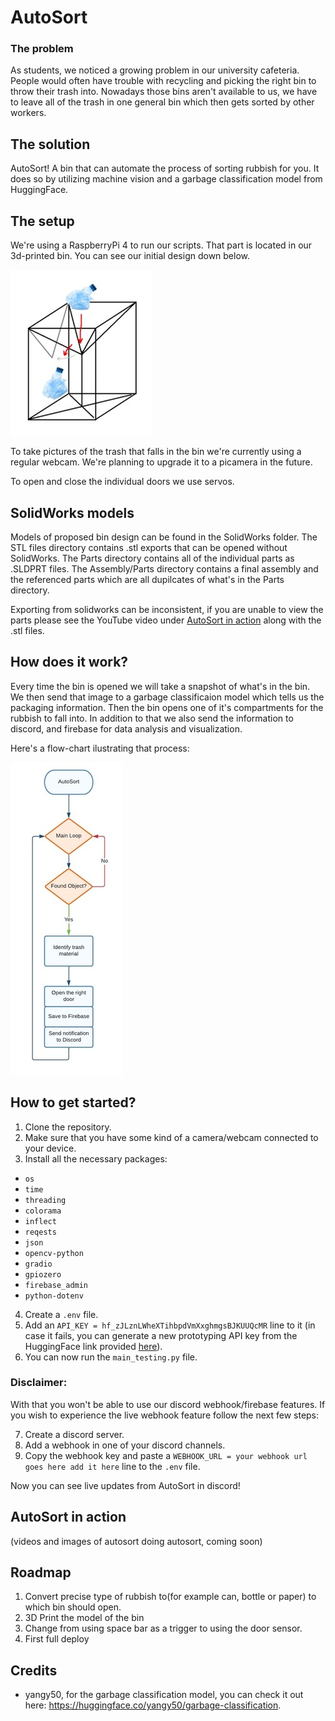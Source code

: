 # AutoSort

### The problem

As students, we noticed a growing problem in our university cafeteria. People would often have trouble with recycling and picking the right bin to throw their trash into. Nowadays those bins aren't available to us, we have to leave all of the trash in one general bin which then gets sorted by other workers. 

## The solution

AutoSort! A bin that can automate the process of sorting rubbish for you. It does so by utilizing machine vision and a garbage classification model from HuggingFace.

## The setup

We're using a RaspberryPi 4 to run our scripts. That part is located in our 3d-printed bin. You can see our initial design down below.

![bin sketch](./readme-images/bin-sketch.jpg)

To take pictures of the trash that falls in the bin we're currently using a regular webcam. We're planning to upgrade it to a picamera in the future.

To open and close the individual doors we use servos.

## SolidWorks models 

Models of proposed bin design can be found in the SolidWorks folder. The STL files directory contains .stl exports that can be opened without SolidWorks. The Parts directory contains all of the individual parts as .SLDPRT files. The Assembly/Parts directory contains a final assembly and the referenced parts which are all dupilcates of what's in the Parts directory. 

Exporting from solidworks can be inconsistent, if you are unable to view the parts please see the YouTube video under [AutoSort in action](#autosort-in-action) along with the .stl files.

## How does it work?

Every time the bin is opened we will take a snapshot of what's in the bin. We then send that image to a garbage classificaion model which tells us the packaging information. Then the bin opens one of it's compartments for the rubbish to fall into. In addition to that we also send the information to discord, and firebase for data analysis and visualization. 

Here's a flow-chart ilustrating that process:

![code flow-chart](./readme-images/code-graph-new-whitebg.jpg)



  
## How to get started?

1. Clone the repository.
2. Make sure that you have some kind of a camera/webcam connected to your device.
3. Install all the necessary packages:
  - `os`
  - `time`
  - `threading`
  - `colorama`
  - `inflect`
  - `reqests`
  - `json`
  - `opencv-python`
  - `gradio`
  - `gpiozero`
  - `firebase_admin`
  - `python-dotenv`
4. Create a `.env` file.
5. Add an `API_KEY = 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` line to it (in case it fails, you can generate a new prototyping API key from the HuggingFace link provided [here](https://huggingface.co/yangy50/garbage-classification)).
6. You can now run the `main_testing.py` file.

### Disclaimer: 

With that you won't be able to use our discord webhook/firebase features. If you wish to experience the live webhook feature follow the next few steps:

7. Create a discord server.
8. Add a webhook in one of your discord channels.
9. Copy the webhook key and paste a `WEBHOOK_URL = your webhook url goes here add it here` line to the `.env` file.

Now you can see live updates from AutoSort in discord!

## AutoSort in action

(videos and images of autosort doing autosort, coming soon)

## Roadmap

1. Convert precise type of rubbish to(for example can, bottle or paper) to which bin should open.
2. 3D Print the model of the bin
3. Change from using space bar as a trigger to using the door sensor.
4. First full deploy 

## Credits
- yangy50, for the garbage classification model, you can check it out here: https://huggingface.co/yangy50/garbage-classification.
